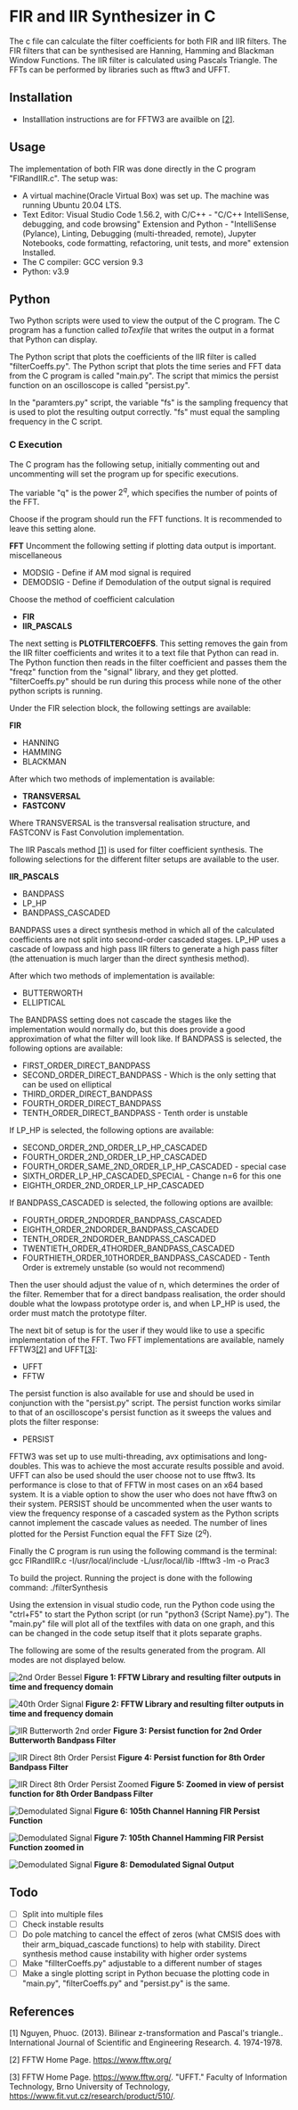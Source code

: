 # FIR and IIR Synthesizer in C

The c file can calculate the filter coefficients for both FIR and IIR filters. The FIR filters that can be synthesised are Hanning, Hamming and Blackman Window Functions. The IIR filter is calculated using Pascals Triangle. The FFTs can be performed by libraries such as fftw3 and UFFT.

## Installation
- Installlation instructions are for FFTW3 are availble on [[2]](#2).

## Usage

The implementation of both FIR was done directly in the C program "FIRandIIR.c". The setup was:
- A virtual machine(Oracle Virtual Box) was set up. The machine was running Ubuntu 20.04 LTS.
- Text Editor: Visual Studio Code 1.56.2, with C/C++ - "C/C++ IntelliSense, debugging, and code browsing" Extension and Python - "IntelliSense (Pylance), Linting, Debugging (multi-threaded, remote), Jupyter Notebooks, code formatting, refactoring, unit tests, and more" extension Installed.
- The C compiler: GCC version 9.3
- Python: v3.9


## Python

Two Python scripts were used to view the output of the C program. The C program has a function called *toTexfile* that writes the output in a format that Python can display. 

The Python script that plots the coefficients of the IIR filter is called "filterCoeffs.py". The Python script that plots the time series and FFT data from the C program is called "main.py". The script that mimics the persist function on an oscilloscope is called "persist.py". 

In the "paramters.py" script, the variable "fs" is the sampling frequency that is used to plot the resulting output correctly. "fs" must equal the sampling frequency in the C script.

### C Execution

The C program has the following setup, initially commenting out and uncommenting will set the program up for specific executions.

The variable "q" is the power $2^q$, which specifies the number of points of the FFT.

Choose if the program should run the FFT functions. It is recommended to leave this setting alone. 

**FFT**
Uncomment the following setting if plotting data output is important. 
miscellaneous 

- MODSIG  - Define if AM mod signal is required
- DEMODSIG - Define if Demodulation of the output signal is required

Choose the method of coefficient calculation
- **FIR** 
- **IIR_PASCALS**

The next setting is **PLOTFILTERCOEFFS**. This setting removes the gain from the IIR filter coefficients and writes it to a text file that Python can read in. The Python function then reads in the filter coefficient and passes them the "freqz" function from the "signal" library, and they get plotted. "filterCoeffs.py" should be run during this process while none of the other python scripts is running.

Under the FIR selection block, the following settings are available:

**FIR**
- HANNING 
- HAMMING 
- BLACKMAN
  
After which two methods of implementation is available:
- **TRANSVERSAL**
- **FASTCONV**

Where TRANSVERSAL is the transversal realisation structure, and FASTCONV is Fast Convolution implementation.

The IIR Pascals method [[1]](#1) is used for filter coefficient synthesis. The following selections for the different filter setups are available to the user.

**IIR_PASCALS**
- BANDPASS
- LP_HP 
- BANDPASS_CASCADED

BANDPASS uses a direct synthesis method in which all of the calculated coefficients are not split into second-order cascaded stages. LP_HP uses a cascade of lowpass and high pass IIR filters to generate a high pass filter (the attenuation is much larger than the direct synthesis method). 

After which two methods of implementation is available:
- BUTTERWORTH
- ELLIPTICAL

The BANDPASS setting does not cascade the stages like the implementation would normally do, but this does provide a good approximation of what the filter will look like. If BANDPASS is selected, the following options are available:

- FIRST_ORDER_DIRECT_BANDPASS
- SECOND_ORDER_DIRECT_BANDPASS - Which is the only setting that can be used on elliptical
- THIRD_ORDER_DIRECT_BANDPASS
- FOURTH_ORDER_DIRECT_BANDPASS
- TENTH_ORDER_DIRECT_BANDPASS - Tenth order is unstable

If LP_HP is selected, the following options are available:

- SECOND_ORDER_2ND_ORDER_LP_HP_CASCADED 
- FOURTH_ORDER_2ND_ORDER_LP_HP_CASCADED
- FOURTH_ORDER_SAME_2ND_ORDER_LP_HP_CASCADED - special case
- SIXTH_ORDER_LP_HP_CASCADED_SPECIAL - Change n=6 for this one
- EIGHTH_ORDER_2ND_ORDER_LP_HP_CASCADED


If BANDPASS_CASCADED is selected, the following options are availble:
- FOURTH_ORDER_2NDORDER_BANDPASS_CASCADED
- EIGHTH_ORDER_2NDORDER_BANDPASS_CASCADED
- TENTH_ORDER_2NDORDER_BANDPASS_CASCADED
- TWENTIETH_ORDER_4THORDER_BANDPASS_CASCADED 
- FOURTHIETH_ORDER_10THORDER_BANDPASS_CASCADED - Tenth Order is extremely unstable (so would not recommend)

Then the user should adjust the value of n, which determines the order of the filter. Remember that for a direct bandpass realisation, the order should double what the lowpass prototype order is, and when LP_HP is used, the order must match the prototype filter.

The next bit of setup is for the user if they would like to use a specific implementation of the FFT. Two FFT implementations are available, namely FFTW3[[2]](#2) and UFFT[[3]](#3):
- UFFT
- FFTW

The persist function is also available for use and should be used in conjunction with the "persist.py" script. The persist function works similar to that of an oscilloscope's persist function as it sweeps the values and plots the filter response:
- PERSIST
 
FFTW3 was set up to use multi-threading, avx optimisations and long-doubles. This was to achieve the most accurate results possible and avoid. UFFT can also be used should the user choose not to use fftw3. Its performance is close to that of FFTW in most cases on an x64 based system. It is a viable option to show the user who does not have fftw3 on their system. PERSIST should be uncommented when the user wants to view the frequency response of a cascaded system as the Python scripts cannot implement the cascade values as needed. The number of lines plotted for the Persist Function equal the FFT Size ($2^q$).

Finally the C program is run using the following command is the terminal: 
    gcc FIRandIIR.c -I/usr/local/include -L/usr/local/lib -lfftw3 -lm -o Prac3 

To build the project. Running the project is done with the following command: 
    ./filterSynthesis 

Using the extension in visual studio code, run the Python code using the "ctrl+F5" to start the Python script (or run "python3 {Script Name}.py"). The "main.py" file will plot all of the textfiles with data on one graph, and this can be changed in the code setup itself that it plots separate graphs.

The following are some of the results generated from the program. All modes are not displayed below.

![2nd Order Bessel](Pictures/IIR_Bessel_2ndOrder_time_freq.png)
**Figure 1: FFTW Library and resulting filter outputs in time and frequency domain**

![40th Order Signal](Pictures/IIR_Bessel_40thOrder_time_freq.png)
**Figure 2: FFTW Library and resulting filter outputs in time and frequency domain**

![IIR Butterworth 2nd order](Pictures/IIR_SecondOrderBandpass_Persist.png)
**Figure 3: Persist function for 2nd Order Butterworth Bandpass Filter**

![IIR Direct 8th Order Persist](Pictures/IIR_direct_8th_OrderBandpass_Persist.png)
**Figure 4: Persist function for 8th Order Bandpass Filter**

![IIR Direct 8th Order Persist Zoomed](Pictures/IIR_direct_8th_OrderBandpass_Persist_zoom.png)
**Figure 5: Zoomed in view of persist function for 8th Order Bandpass Filter**

![Demodulated Signal](Pictures/Persist_105_hanning_transversal_2_14.png)
**Figure 6: 105th Channel Hanning FIR Persist Function**

![Demodulated Signal](Pictures/Persist_105_zoom_hamming_transversal_2_12.png)
**Figure 7: 105th Channel Hamming FIR Persist Function zoomed in**

![Demodulated Signal](Pictures/DemodSignal.png)
**Figure 8: Demodulated Signal Output**


## Todo 
- [ ] Split into multiple files 
- [ ] Check instable results
- [ ] Do pole matching to cancel the effect of zeros (what CMSIS does with their arm_biquad_cascade functions) to help with stability. Direct synthesis method cause instability with higher order systems
- [ ] Make "fillterCoeffs.py" adjustable to a different number of stages
- [ ] Make a single plotting script in Python becuase the plotting code in "main.py", "filterCoeffs.py" and "persist.py" is the same.

## References
<a id="1">[1]</a>
Nguyen, Phuoc. (2013). Bilinear z-transformation and Pascal's triangle.. International Journal of Scientific and Engineering Research. 4. 1974-1978. 

<a id="2">[2]</a>
FFTW Home Page. https://www.fftw.org/

<a id="3">[3]</a>
FFTW Home Page. https://www.fftw.org/.
"UFFT." Faculty of Information Technology, Brno University of Technology, https://www.fit.vut.cz/research/product/510/. 

